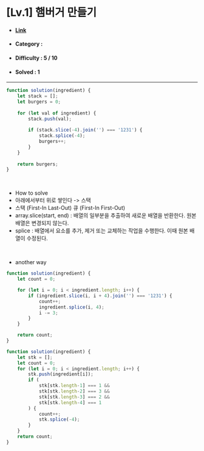 # [Lv.1] 햄버거 만들기 
* #### [Link](https://school.programmers.co.kr/learn/courses/30/lessons/133502)
* #### Category : 
* #### Difficulty : 5 / 10  
* #### Solved : 1

<hr />

```js
function solution(ingredient) {
    let stack = [];
    let burgers = 0;
        
    for (let val of ingredient) {
        stack.push(val);
        
        if (stack.slice(-4).join('') === '1231') {
            stack.splice(-4);
            burgers++;
        }
    }
    
    return burgers;
}
```

<br />

* How to solve
* 아래에서부터 위로 쌓인다 -> 스택
* 스택 (First-In Last-Out)
    큐 (First-In First-Out)
* array.slice(start, end) : 배열의 일부분을 추출하여 새로운 배열을 반환한다. 원본 배열은 변경되지 않는다.
* splice : 배열에서 요소를 추가, 제거 또는 교체하는 작업을 수행한다. 이때 원본 배열이 수정된다.

<br />

* another way
```js
function solution(ingredient) {
    let count = 0;

    for (let i = 0; i < ingredient.length; i++) {
        if (ingredient.slice(i, i + 4).join('') === '1231') {
            count++;
            ingredient.splice(i, 4);
            i -= 3;
        }
    }

    return count;
}
```
```js
function solution(ingredient) {
    let stk = [];
    let count = 0;
    for (let i = 0; i < ingredient.length; i++) {
        stk.push(ingredient[i]);
        if (
            stk[stk.length-1] === 1 &&
            stk[stk.length-2] === 3 &&
            stk[stk.length-3] === 2 &&
            stk[stk.length-4] === 1
        ) {
            count++;
            stk.splice(-4);
        }
    }
    return count;
}
```
